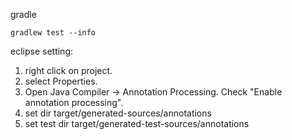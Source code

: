 gradle 

```
gradlew test --info
```





eclipse setting:

1. right click on project.
2. select Properties.
3. Open Java Compiler -> Annotation Processing. Check "Enable annotation processing".
4. set dir  target/generated-sources/annotations
5. set test dir target/generated-test-sources/annotations